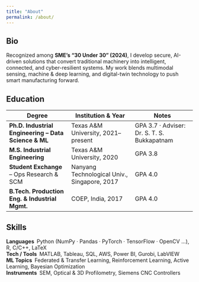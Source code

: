 ```yaml
---
title: "About"
permalink: /about/
---
```


## Bio
Recognized among **SME’s “30 Under 30” (2024)**, I develop secure, AI-driven solutions that convert traditional machinery into intelligent, connected, and cyber-resilient systems. My work blends multimodal sensing, machine & deep learning, and digital-twin technology to push smart manufacturing forward.

## Education
| Degree | Institution & Year | Notes |
|--------|--------------------|-------|
| **Ph.D. Industrial Engineering – Data Science & ML** | Texas A&M University, 2021– present | GPA 3.7 · Adviser: Dr. S. T. S. Bukkapatnam |
| **M.S. Industrial Engineering** | Texas A&M University, 2020 | GPA 3.8 |
| **Student Exchange** – Ops Research & SCM | Nanyang Technological Univ., Singapore, 2017 | GPA 4.0 |
| **B.Tech. Production Eng. & Industrial Mgmt.** | COEP, India, 2017 | GPA 4.0 |

## Skills
**Languages** Python (NumPy · Pandas · PyTorch · TensorFlow · OpenCV …), R, C/C++, LaTeX  
**Tech / Tools** MATLAB, Tableau, SQL, AWS, Power BI, Gurobi, LabVIEW  
**ML Topics** Federated & Transfer Learning, Reinforcement Learning, Active Learning, Bayesian Optimization  
**Instruments** SEM, Optical & 3D Profilometry, Siemens CNC Controllers

